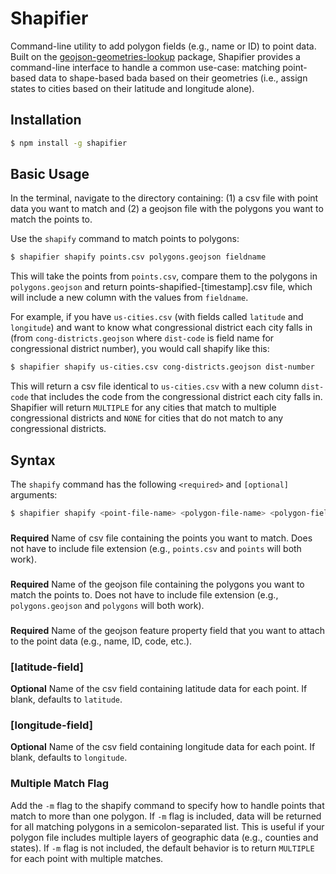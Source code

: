 # Shapifier

Command-line utility to add polygon fields (e.g., name or ID) to point data. Built on the [geojson-geometries-lookup](https://github.com/simonepri/geojson-geometries-lookup) package, Shapifier provides a command-line interface to handle a common use-case: matching point-based data to shape-based bada based on their geometries (i.e., assign states to cities based on their latitude and longitude alone).

## Installation
```bash
$ npm install -g shapifier
```
## Basic Usage
In the terminal, navigate to the directory containing: (1) a csv file with point data you want to match and (2) a geojson file with the polygons you want to match the points to.

Use the `shapify` command to match points to polygons:
```bash
$ shapifier shapify points.csv polygons.geojson fieldname
```
This will take the points from `points.csv`, compare them to the polygons in `polygons.geojson` and return points-shapified-[timestamp].csv file, which will include a new column with the values from `fieldname`.

For example, if you have `us-cities.csv` (with fields called `latitude` and `longitude`) and want to know what congressional district each city falls in (from `cong-districts.geojson` where `dist-code` is field name for congressional district number), you would call shapify like this:
```bash
$ shapifier shapify us-cities.csv cong-districts.geojson dist-number
```
This will return a csv file identical to `us-cities.csv` with a new column `dist-code` that includes the code from the congressional district each city falls in. Shapifier will return `MULTIPLE` for any cities that match to multiple congressional districts and `NONE` for cities that do not match to any congressional districts.

## Syntax
The `shapify` command has the following `<required>` and `[optional]` arguments:
```bash
$ shapifier shapify <point-file-name> <polygon-file-name> <polygon-field> [latitude-field] [longitude-field]
```
### <point-file-name>
__Required__
Name of csv file containing the points you want to match. Does not have to include file extension (e.g., `points.csv` and `points` will both work).

### <polygon-file-name>
__Required__
Name of the geojson file containing the polygons you want to match the points to. Does not have to include file extension (e.g., `polygons.geojson` and `polygons` will both work).

### <polygon-field>
__Required__
Name of the geojson feature property field that you want to attach to the point data (e.g., name, ID, code, etc.).

### [latitude-field]
__Optional__
Name of the csv field containing latitude data for each point. If blank, defaults to `latitude`.

### [longitude-field]
__Optional__
Name of the csv field containing longitude data for each point. If blank, defaults to `longitude`.

### Multiple Match Flag
Add the `-m` flag to the shapify command to specify how to handle points that match to more than one polygon. If `-m` flag is included, data will be returned for all matching polygons in a semicolon-separated list. This is useful if your polygon file includes multiple layers of geographic data (e.g., counties and states). If `-m` flag is not included, the default behavior is to return `MULTIPLE` for each point with multiple matches.
